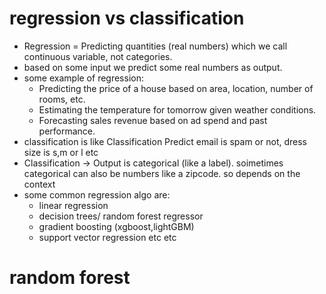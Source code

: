 # regression vs classification
- Regression = Predicting quantities (real numbers) which we call continuous variable, not categories.
- based on some input we predict some real numbers as output.
- some example of regression: 
  - Predicting the price of a house based on area, location, number of rooms, etc.
  - Estimating the temperature for tomorrow given weather conditions.
  - Forecasting sales revenue based on ad spend and past performance.
- classification is like Classification	Predict email is spam or not, dress size is s,m or l etc
- Classification → Output is categorical (like a label). soimetimes categorical can also be numbers like a zipcode. so depends on the context
- some common regression algo are: 
    - linear regression
    - decision trees/ random forest regressor
    - gradient boosting (xgboost,lightGBM)
    - support vector regression etc etc
  
# random forest

